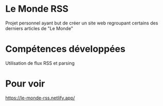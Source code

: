 # Le Monde RSS

Projet personnel ayant but de créer un site web regroupant certains des derniers
articles de "Le Monde"

# Compétences développées

Utilisation de flux RSS et parsing

# Pour voir

https://le-monde-rss.netlify.app/
